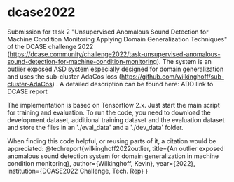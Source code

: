 # dcase2022
Submission for task 2 "Unsupervised Anomalous Sound Detection for Machine Condition Monitoring Applying Domain Generalization Techniques" of the DCASE challenge 2022 (https://dcase.community/challenge2022/task-unsupervised-anomalous-sound-detection-for-machine-condition-monitoring). The system is an outlier exposed ASD system especially designed for domain generalization and uses the sub-cluster AdaCos loss (https://github.com/wilkinghoff/sub-cluster-AdaCos) . A detailed description can be found here: ADD link to DCASE report

The implementation is based on Tensorflow 2.x. Just start the main script for training and evaluation. To run the code, you need to download the development dataset, additional training dataset and the evaluation dataset and store the files in an './eval_data' and a './dev_data' folder.

When finding this code helpful, or reusing parts of it, a citation would be appreciated:
@techreport{wilkinghoff2022outlier,
  title={An outlier exposed anomalous sound detection system for domain generalization in machine condition monitoring},
  author={Wilkinghoff, Kevin},
  year={2022},
  institution={DCASE2022 Challenge, Tech. Rep}
}
